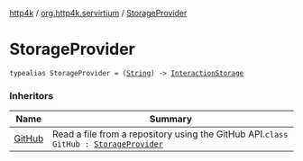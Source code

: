 [http4k](../index.md) / [org.http4k.servirtium](index.md) / [StorageProvider](./-storage-provider.md)

# StorageProvider

`typealias StorageProvider = (`[`String`](https://kotlinlang.org/api/latest/jvm/stdlib/kotlin/-string/index.html)`) -> `[`InteractionStorage`](-interaction-storage/index.md)

### Inheritors

| Name | Summary |
|---|---|
| [GitHub](-git-hub/index.md) | Read a file from a repository using the GitHub API.`class GitHub : `[`StorageProvider`](./-storage-provider.md) |
